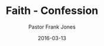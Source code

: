 ---
lunr: "true"
title: "Faith - Confession"
author: "Pastor Frank Jones"
postDate: "03-13-2016"
date: 2016-03-13
category: "sermons"
slug: "2016/03/ffc_03132016"
icon: microphone
audioLink: "ffc_03132016"
tags: [confession, belief]
mp3: "ffc_03132016/03132016.mp3"
ogg: "ffc_03132016/03132016.ogg"
linkurl: "https://archive.org/download/ffc_03132016/ffc_03132016_files.xml"
ipath: "https://archive.org/download/ffc_03132016/03132016.mp3"
layout: sermon.html
---